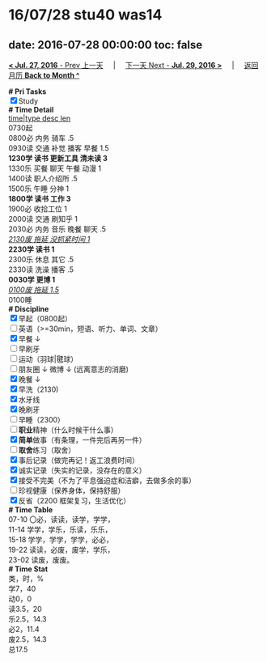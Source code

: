 # 16/07/28 stu40 was14

date: 2016-07-28 00:00:00
toc: false
---
[**< Jul. 27, 2016** - Prev 上一天](/lifelogs/2016/07/d27.html) &nbsp; &nbsp; | &nbsp; &nbsp; [下一天 Next - **Jul. 29, 2016 >**](/lifelogs/2016/07/d29.html) &nbsp; &nbsp; |  &nbsp; &nbsp; [返回月历 **Back to Month ^**](/lifelogs/2016/07/index.html)
<br/><div><b># Pri Tasks</b></div><div><input checked="true" type="checkbox"/>Study</div><div><b># Time Detail</b></div><div><u>time|type desc len</u></div><div>0730起</div><div>0800必 内务 骑车 .5</div><div>0930读 交通 补觉 播客 早餐 1.5</div><div><b>1230学 读书 更新工具 清未读 3</b></div><div>1330乐 买餐 聊天 午餐 动漫 1</div><div>1400读 职人介绍所 .5</div><div>1500乐 午睡 分神 1</div><div><b>1800学 读书 工作 3</b></div><div>1900必 收拾工位 1</div><div>2000读 交通 刷知乎 1</div><div>2030必 内务 音乐 晚餐 聊天 .5</div><div><u><i>2130废 拖延 没抓紧时间 1</i></u></div><div><b>2230学 读书 1</b></div><div>2300乐 休息 其它 .5</div><div>2330读 洗澡 播客 .5</div><div><b>003</b><b>0学 更博 1</b></div><div><u><i>0100废 拖延 1.5</i></u></div><div>0100睡</div><div><b># Discipline</b></div><div><input checked="true" type="checkbox"/>早起（0800起）</div><div><input type="checkbox"/>英语（&gt;=30min，短语、听力、单词、文章）</div><div><input checked="true" type="checkbox"/>早餐 ↓</div><div><input type="checkbox"/>早刷牙</div><div><input type="checkbox"/>运动（羽球|毽球）</div><div><input type="checkbox"/>朋友圈 ↓ 微博 ↓ (远离意志的消磨)</div><div><input checked="true" type="checkbox"/>晚餐 ↓</div><div><input checked="true" type="checkbox"/>早洗（2130)</div><div><input checked="true" type="checkbox"/>水牙线</div><div><input checked="true" type="checkbox"/>晚刷牙</div><div><input type="checkbox"/>早睡（2300）</div><div><input type="checkbox"/><b>职业</b>精神（什么时候干什么事）</div><div><input checked="true" type="checkbox"/><b>简单</b>做事（有条理，一件完后再另一件）</div><div><input type="checkbox"/><b>取舍</b>练习（取舍）</div><div><input checked="true" type="checkbox"/>事后记录（做完再记！返工浪费时间）</div><div><input checked="true" type="checkbox"/>诚实记录（失实的记录，没存在的意义）</div><div><input checked="true" type="checkbox"/>接受不完美（不为了平息强迫症和洁癖，去做多余的事）</div><div><input type="checkbox"/>珍视健康（保养身体，保持舒服）</div><div><input checked="true" type="checkbox"/>反省（2200 框架复习，生活优化）</div><div><b># Time Table</b></div><div>07-10 〇必，读读，读学，学学，</div><div>11-14 学学，学乐，乐读，乐乐，</div><div>15-18 学学，学学，学学，必必，</div><div>19-22 读读，必废，废学，学乐，</div><div>23-02 读废，废废。</div><div><b># Time Stat</b></div><div>类，时，%</div><div>学7，40</div><div>动0，0</div><div>读3.5，20</div><div>乐2.5，14.3</div><div>必2，11.4</div><div>废2.5，14.3</div><div>总17.5</div>
